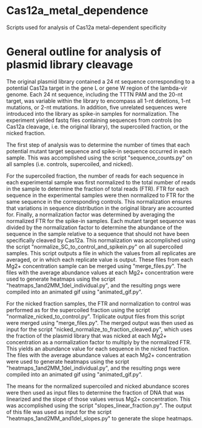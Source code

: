 # Cas12a_metal_dependence
Scripts used for analysis of Cas12a metal-dependent specificity

# General outline for analysis of plasmid library cleavage
The original plasmid library contained a 24 nt sequence corresponding to a potential Cas12a target in the gene L or gene W region of the lambda-vir genome. Each 24 nt sequence, including the TTTN PAM and the 20-nt target, was variable within the library to encompass all 1-nt deletions, 1-nt mutations, or 2-nt mutations. In addition, five unrelated sequences were introduced into the library as spike-in samples for normalization. The experiment yielded fastq files containing sequences from controls (no Cas12a cleavage, i.e. the original library), the supercoiled fraction, or the nicked fraction.

The first step of analysis was to determine the number of times that each potential mutant target sequence and spike-in sequence occurred in each sample. This was accomplished using the script "sequence_counts.py" on all samples (i.e. controls, supercoiled, and nicked).

For the supercoiled fraction, the number of reads for each sequence in each experimental sample was first normalized to the total number of reads in the sample to determine the fraction of total reads (FTR). FTR for each sequence in the experimental samples were then normalized to FTR for the same sequence in the corresponding controls. This normalization ensures that variations in sequence distribution in the original library are accounted for. Finally, a normalization factor was determined by averaging the normalized FTR for the spike-in samples. Each mutant target sequence was divided by the normalization factor to determine the abundance of the sequence in the sample relative to a sequence that should not have been specifically cleaved by Cas12a. This normalization was accomplished using the script "normalize_SC_to_control_and_spikein.py" on all supercoiled samples. This script outputs a file in which the values from all replicates are averaged, or in which each replicate value is output. These files from each Mg2+ concentration sample can be merged using "merge_files.py". The files with the average abundance values at each Mg2+ concentration were used to generate heatmaps using the script "heatmaps_1and2MM_1del_individual.py", and the resulting pngs were compiled into an animated gif using "animated_gif.py".

For the nicked fraction samples, the FTR and normalization to control was performed as for the supercoiled fraction using the script "normalize_nicked_to_control.py". Triplicate output files from this script were merged using "merge_files.py". The merged output was then used as input for the script "nicked_normalize_to_fraction_cleaved.py", which uses the fraction of the plasmid library that was nicked at each Mg2+ concentration as a normalization factor to multiply by the normalized FTR. This yields an abundance value for each sequence in the nicked fraction. The files with the average abundance values at each Mg2+ concentration were used to generate heatmaps using the script "heatmaps_1and2MM_1del_individual.py", and the resulting pngs were compiled into an animated gif using "animated_gif.py".

The means for the normalized supercoiled and nicked abundance scores were then used as input files to determine the fraction of DNA that was linearized and the slope of those values versus Mg2+ concentration. This was accomplished using the script "slopes_linear_fraction.py". The output of this file was used as input for the script "heatmaps_1and2MM_and1del_slopes.py" to generate the slope heatmaps.
